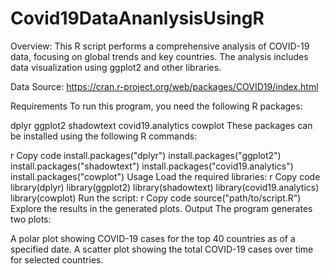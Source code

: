 # Covid19DataAnanlysisUsingR
Overview:
This R script performs a comprehensive analysis of COVID-19 data, focusing on global trends and key countries. The analysis includes data visualization using ggplot2 and other libraries.

Data Source: https://cran.r-project.org/web/packages/COVID19/index.html

Requirements
To run this program, you need the following R packages:

dplyr
ggplot2
shadowtext
covid19.analytics
cowplot
These packages can be installed using the following R commands:

r
Copy code
install.packages("dplyr")
install.packages("ggplot2")
install.packages("shadowtext")
install.packages("covid19.analytics")
install.packages("cowplot")
Usage
Load the required libraries:
r
Copy code
library(dplyr)
library(ggplot2)
library(shadowtext)
library(covid19.analytics)
library(cowplot)
Run the script:
r
Copy code
source("path/to/script.R")
Explore the results in the generated plots.
Output
The program generates two plots:

A polar plot showing COVID-19 cases for the top 40 countries as of a specified date.
A scatter plot showing the total COVID-19 cases over time for selected countries.
